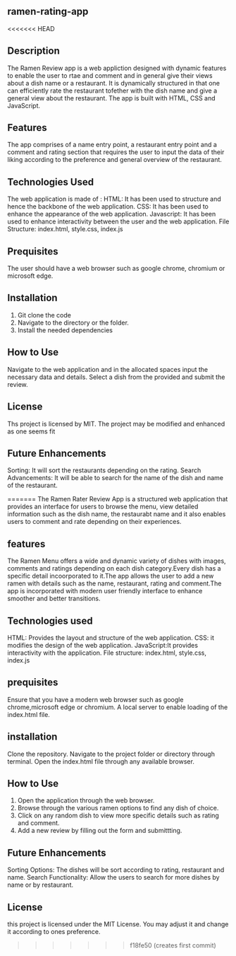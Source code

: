 ## ramen-rating-app
<<<<<<< HEAD
## Description
The Ramen Review app is a web appliction designed with dynamic features to enable the user to rtae and comment and in general give their views about a dish name or a restaurant. It is dynamically structured in that one can efficiently rate the restaurant tofether with the dish name and give a general view about the restaurant. The app is built with HTML, CSS and JavaScript.

## Features
The app comprises of a name entry point, a restaurant entry point and a comment and rating section that requires the user to input the data of their liking according to the preference and general overview of the restaurant.

## Technologies Used
The web application is made of :
HTML: It has been used to structure and hence the backbone of the web application.
CSS: It has been used to enhance the appearance of the web application.
Javascript: It has been used to enhance interactivity between the user and the web application.
File Structure: index.html, style.css, index.js

## Prequisites
The user should have a web browser such as google chrome, chromium or microsoft edge.

## Installation
1. Git clone the code
2. Navigate to the directory or the folder.
3. Install the needed dependencies

## How to Use
Navigate to the web application and in the allocated spaces input the necessary data and details. Select a dish from the provided and submit the review. 

## License
Ths project is licensed by MIT. The project may be modified and enhanced as one seems fit

## Future Enhancements
Sorting: It will sort the restaurants depending on the rating.
Search Advancements: It will be able to search for the name of the dish and name of the restaurant.

=======
The Ramen Rater Review App is a structured web application that provides an interface for users to browse the menu, view detailed information such as the dish name, the restaurabt name and it also enables users to comment and rate depending on their experiences. 

## features
The Ramen Menu offers a wide and dynamic variety of dishes with images, comments and ratings depending on each dish category.Every dish has a specific detail incoorporated to it.The app allows the user to add a new ramen with details such as the name, restaurant, rating and comment.The app is incorporated with modern user friendly interface to enhance smoother and better transitions.

## Technologies used
HTML: Provides the layout and structure of the web application.
CSS: it modifies the design of the web application.
JavaScript:It provides interactivity with the application.
File structure: index.html, style.css, index.js

## prequisites
Ensure that you have a modern web browser such as google chrome,microsoft edge or chromium.
A local server to enable loading of the index.html file.

## installation
Clone the repository.
Navigate to the project folder or directory through terminal.
Open the index.html file through any available browser.

## How to Use
1. Open the application through the web browser.
2. Browse through the various ramen options to find any dish of choice.
3. Click on any random dish to view more specific details such as rating and comment.
4. Add a new review by filling out the form and submittting.

## Future Enhancements
Sorting Options: The dishes will be sort according to rating, restaurant and name.
Search Functionality: Allow the users to search for more dishes by name or by restaurant.

## License
this project is licensed under the MIT License. You may adjust it and change it according to ones preference.
>>>>>>> f18fe50 (creates first commit)

